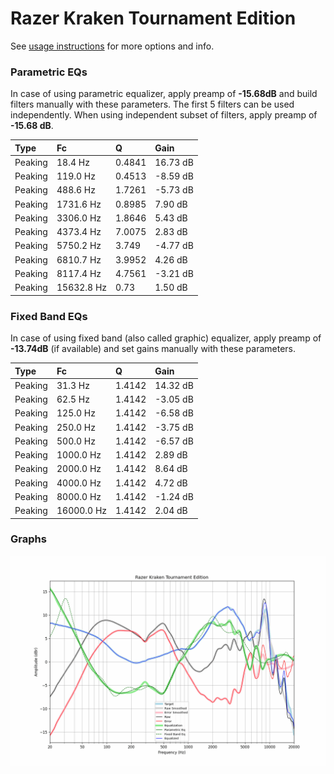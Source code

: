 # Razer Kraken Tournament Edition
See [usage instructions](https://github.com/jaakkopasanen/AutoEq#usage) for more options and info.

### Parametric EQs
In case of using parametric equalizer, apply preamp of **-15.68dB** and build filters manually
with these parameters. The first 5 filters can be used independently.
When using independent subset of filters, apply preamp of **-15.68 dB**.

| Type    | Fc         |      Q | Gain     |
|:--------|:-----------|:-------|:---------|
| Peaking | 18.4 Hz    | 0.4841 | 16.73 dB |
| Peaking | 119.0 Hz   | 0.4513 | -8.59 dB |
| Peaking | 488.6 Hz   | 1.7261 | -5.73 dB |
| Peaking | 1731.6 Hz  | 0.8985 | 7.90 dB  |
| Peaking | 3306.0 Hz  | 1.8646 | 5.43 dB  |
| Peaking | 4373.4 Hz  | 7.0075 | 2.83 dB  |
| Peaking | 5750.2 Hz  | 3.749  | -4.77 dB |
| Peaking | 6810.7 Hz  | 3.9952 | 4.26 dB  |
| Peaking | 8117.4 Hz  | 4.7561 | -3.21 dB |
| Peaking | 15632.8 Hz | 0.73   | 1.50 dB  |

### Fixed Band EQs
In case of using fixed band (also called graphic) equalizer, apply preamp of **-13.74dB**
(if available) and set gains manually with these parameters.

| Type    | Fc         |      Q | Gain     |
|:--------|:-----------|:-------|:---------|
| Peaking | 31.3 Hz    | 1.4142 | 14.32 dB |
| Peaking | 62.5 Hz    | 1.4142 | -3.05 dB |
| Peaking | 125.0 Hz   | 1.4142 | -6.58 dB |
| Peaking | 250.0 Hz   | 1.4142 | -3.75 dB |
| Peaking | 500.0 Hz   | 1.4142 | -6.57 dB |
| Peaking | 1000.0 Hz  | 1.4142 | 2.89 dB  |
| Peaking | 2000.0 Hz  | 1.4142 | 8.64 dB  |
| Peaking | 4000.0 Hz  | 1.4142 | 4.72 dB  |
| Peaking | 8000.0 Hz  | 1.4142 | -1.24 dB |
| Peaking | 16000.0 Hz | 1.4142 | 2.04 dB  |

### Graphs
![](./Razer%20Kraken%20Tournament%20Edition.png)